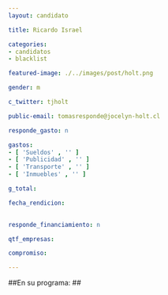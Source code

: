 ```yaml
---
layout: candidato

title: Ricardo Israel

categories: 
- candidatos
- blacklist

featured-image: ./../images/post/holt.png

gender: m

c_twitter: tjholt

public-email: tomasresponde@jocelyn-holt.cl

responde_gasto: n

gastos:
- [ 'Sueldos' , '' ]
- [ 'Publicidad' , '' ]
- [ 'Transporte' , '' ]
- [ 'Inmuebles' , '' ]

g_total:

fecha_rendicion:

 
responde_financiamiento: n

qtf_empresas:

compromiso:

---
```

##En su programa: ##



